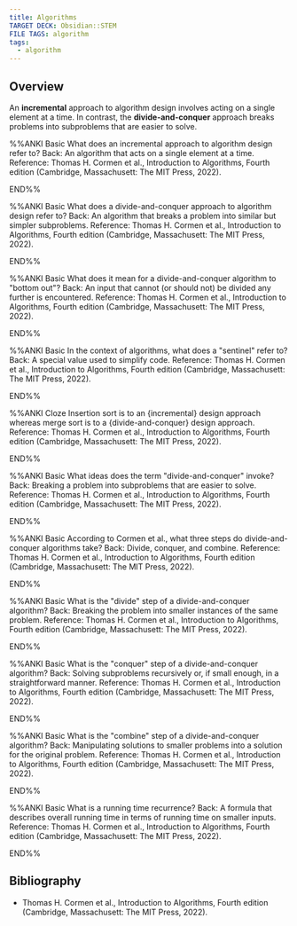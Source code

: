 ```yaml
---
title: Algorithms
TARGET DECK: Obsidian::STEM
FILE TAGS: algorithm
tags:
  - algorithm
---
```


## Overview

An **incremental** approach to algorithm design involves acting on a single element at a time. In contrast, the **divide-and-conquer** approach breaks problems into subproblems that are easier to solve.

%%ANKI
Basic
What does an incremental approach to algorithm design refer to?
Back: An algorithm that acts on a single element at a time.
Reference: Thomas H. Cormen et al., Introduction to Algorithms, Fourth edition (Cambridge, Massachusett: The MIT Press, 2022).
<!--ID: 1708742467144-->
END%%

%%ANKI
Basic
What does a divide-and-conquer approach to algorithm design refer to?
Back: An algorithm that breaks a problem into similar but simpler subproblems.
Reference: Thomas H. Cormen et al., Introduction to Algorithms, Fourth edition (Cambridge, Massachusett: The MIT Press, 2022).
<!--ID: 1708742467147-->
END%%

%%ANKI
Basic
What does it mean for a divide-and-conquer algorithm to "bottom out"?
Back: An input that cannot (or should not) be divided any further is encountered.
Reference: Thomas H. Cormen et al., Introduction to Algorithms, Fourth edition (Cambridge, Massachusett: The MIT Press, 2022).
<!--ID: 1708742467151-->
END%%

%%ANKI
Basic
In the context of algorithms, what does a "sentinel" refer to?
Back: A special value used to simplify code.
Reference: Thomas H. Cormen et al., Introduction to Algorithms, Fourth edition (Cambridge, Massachusett: The MIT Press, 2022).
<!--ID: 1708742467155-->
END%%

%%ANKI
Cloze
Insertion sort is to an {incremental} design approach whereas merge sort is to a {divide-and-conquer} design approach.
Reference: Thomas H. Cormen et al., Introduction to Algorithms, Fourth edition (Cambridge, Massachusett: The MIT Press, 2022).
<!--ID: 1708742467159-->
END%%

%%ANKI
Basic
What ideas does the term "divide-and-conquer" invoke?
Back: Breaking a problem into subproblems that are easier to solve.
Reference: Thomas H. Cormen et al., Introduction to Algorithms, Fourth edition (Cambridge, Massachusett: The MIT Press, 2022).
<!--ID: 1708742467164-->
END%%

%%ANKI
Basic
According to Cormen et al., what three steps do divide-and-conquer algorithms take?
Back: Divide, conquer, and combine.
Reference: Thomas H. Cormen et al., Introduction to Algorithms, Fourth edition (Cambridge, Massachusett: The MIT Press, 2022).
<!--ID: 1708742467167-->
END%%

%%ANKI
Basic
What is the "divide" step of a divide-and-conquer algorithm?
Back: Breaking the problem into smaller instances of the same problem.
Reference: Thomas H. Cormen et al., Introduction to Algorithms, Fourth edition (Cambridge, Massachusett: The MIT Press, 2022).
<!--ID: 1708742467172-->
END%%

%%ANKI
Basic
What is the "conquer" step of a divide-and-conquer algorithm?
Back: Solving subproblems recursively or, if small enough, in a straightforward manner.
Reference: Thomas H. Cormen et al., Introduction to Algorithms, Fourth edition (Cambridge, Massachusett: The MIT Press, 2022).
<!--ID: 1708742467178-->
END%%

%%ANKI
Basic
What is the "combine" step of a divide-and-conquer algorithm?
Back: Manipulating solutions to smaller problems into a solution for the original problem.
Reference: Thomas H. Cormen et al., Introduction to Algorithms, Fourth edition (Cambridge, Massachusett: The MIT Press, 2022).
<!--ID: 1708742467182-->
END%%

%%ANKI
Basic
What is a running time recurrence?
Back: A formula that describes overall running time in terms of running time on smaller inputs.
Reference: Thomas H. Cormen et al., Introduction to Algorithms, Fourth edition (Cambridge, Massachusett: The MIT Press, 2022).
<!--ID: 1708742467187-->
END%%

## Bibliography

* Thomas H. Cormen et al., Introduction to Algorithms, Fourth edition (Cambridge, Massachusett: The MIT Press, 2022).